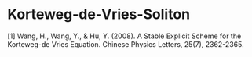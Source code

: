 # Korteweg-de-Vries-Soliton

[1] Wang, H., Wang, Y., & Hu, Y. (2008). A Stable Explicit Scheme for the Korteweg-de Vries Equation. Chinese Physics Letters, 25(7), 2362-2365.
